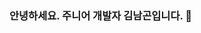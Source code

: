 ### 안녕하세요. 주니어 개발자 김남곤입니다. 👋
<!--
[저를 소개합니다](https://namgonkim.notion.site/47c4c116f03e453ab83a1cfb3a2c2b0c)
.
**namgonkim/namgonkim** is a ✨ _special_ ✨ repository because its `README.md` (this file) appears on your GitHub profile.

Here are some ideas to get you started:

- 🔭 I’m currently working on ...
- 🌱 I’m currently learning ...
- 👯 I’m looking to collaborate on ...
- 🤔 I’m looking for help with ...
- 💬 Ask me about ...
- 📫 How to reach me: ...
- 😄 Pronouns: ...
- ⚡ Fun fact: ...
-->

